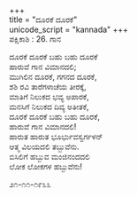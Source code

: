 +++  
title = "ದೂರಕೆ ದೂರಕೆ"  
unicode_script = "kannada"
+++  
ಪಕ್ಷಿಕಾಶಿ : 26. ಗಾನ  
 
ದೂರಕೆ ದೂರಕೆ ಬಹು ಬಹು ದೂರಕೆ  
ಹಾರುವೆ ಗಾನ ವಿಮಾನದಲಿ;  
ಮುಗಿಲಿನ ದೂರಕೆ, ಗಗನದ ದೂರಕೆ,  
ಶಶಿ ರವಿ ತಾರೆಗಳಾಚೆಯ ತೀರಕ್ಕೆ,  
ಮಾತಿಗೆ ನಿಲುಕದ ಭವ್ಯ ಅಪಾರಕೆ,  
ಮನಸಿಗೆ ನಿಲುಕದ ದಿವ್ಯ ಅತೀತಕೆ,  
ದೂರಕೆ ದೂರಕೆ ಬಹು ಬಹು ದೂರಕೆ,  
ಹಾರುವೆ ಗಾನ ವಿಮಾನದಲಿ!  
ಹಾರುತ ಹಾರುತ ಭೂರ್ಭುವಸ್ವರ್ಗಳನ್  
ಆತ್ಮ ವಿಲಯದಲಿ ತಬ್ಬುವೆನು.  
ಬಿಸಿಲಿಗೆ ಹಬ್ಬುವ ಮಂಜಿನಂದದಲಿ  
ಲೋಕ ಲೋಕಗಳ ಹಬ್ಬುವೆನು!  

೨೧-೧೧-೧೯೩೩  
